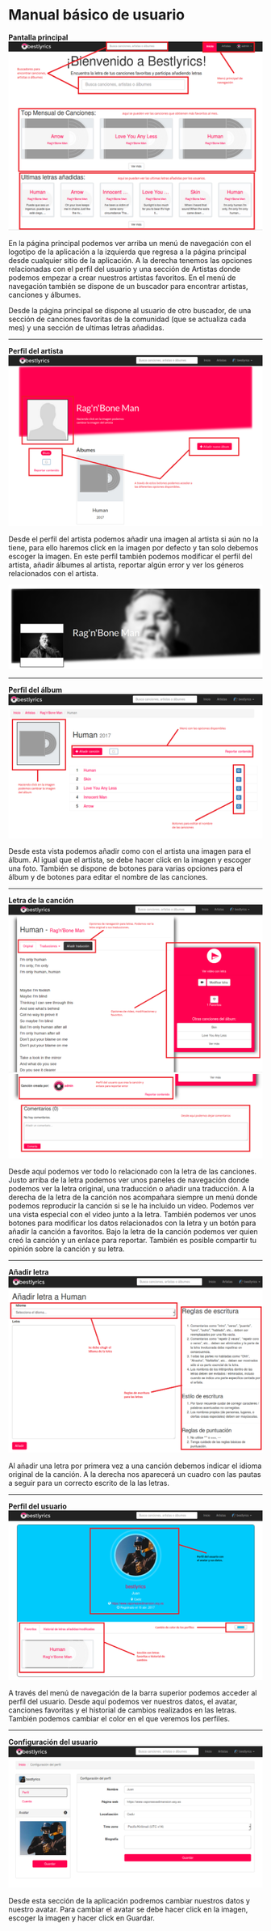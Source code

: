 Manual básico de usuario
========================

**Pantalla principal**
![Manual](imagenes/manual/manual1.png)

En la página principal podemos ver arriba un menú de navegación con el logotipo de la aplicación a la izquierda que regresa a la página principal desde cualquier sitio de la aplicación. A la derecha tenemos las opciones relacionadas con el perfil del usuario y una sección de Artistas donde podemos empezar a crear nuestros artistas favoritos.
En el menú de navegación también se dispone de un buscador para encontrar artistas, canciones y álbumes.

Desde la página principal se dispone al usuario de otro buscador, de una sección de canciones favoritas de la comunidad (que se actualiza cada mes) y una sección de ultimas letras añadidas.

---
**Perfil del artista**
![Manual](imagenes/manual/manual2.png)

Desde el perfil del artista podemos añadir una imagen al artista si aún no la tiene, para ello haremos click en la imagen por defecto y tan solo debemos escoger la imagen.
En este perfil también podemos modificar el perfil del artista, añadir álbumes al artista, reportar algún error y ver los géneros relacionados con el artista.

![Manual](imagenes/manual/manual3.png)

---
**Perfil del álbum**
![Manual](imagenes/manual/manual4.png)

Desde esta vista podemos añadir como con el artista una imagen para el álbum. Al igual que el artista, se debe hacer click en la imagen y escoger una foto.
También se dispone de botones para varias opciones para el álbum y de botones para editar el nombre de las canciones.

---
**Letra de la canción**
![Manual](imagenes/manual/manual5.png)
![Manual](imagenes/manual/manual6.png)

Desde aquí podemos ver todo lo relacionado con la letra de las canciones.
Justo arriba de la letra podemos ver unos paneles de navegación donde podemos ver la letra original, una traducción o añadir una traducción.
A la derecha de la letra de la canción nos acompañara siempre un menú donde podemos reproducir la canción si se le ha incluido un video. Podemos ver una vista especial con el video junto a la letra.
También podemos ver unos botones para modificar los datos relacionados con la letra y un botón para añadir la canción a favoritos.
Bajo la letra de la canción podemos ver quien creó la canción y un enlace para reportar. También es posible compartir tu opinión sobre la canción y su letra.

---
**Añadir letra**
![Manual](imagenes/manual/manual9.png)

Al añadir una letra por primera vez a una canción debemos indicar el idioma original de la canción. A la derecha nos aparecerá un cuadro con las pautas a seguir para un correcto escrito de la las letras.

---
**Perfil del usuario**
![Manual](imagenes/manual/manual7.png)

A través del menú de navegación de la barra superior podemos acceder al perfil del usuario. Desde aquí podemos ver nuestros datos, el avatar, canciones favoritas y el historial de cambios realizados en las letras.
También podemos cambiar el color en el que veremos los perfiles.

---
**Configuración del usuario**
![Manual](imagenes/manual/manual8.png)

Desde esta sección de la aplicación podremos cambiar nuestros datos y nuestro avatar.
Para cambiar el avatar se debe hacer click en la imagen, escoger la imagen y hacer click en Guardar.
